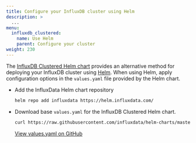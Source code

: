 ```yaml
---
title: Configure your InfluxDB cluster using Helm
description: >
  ...
menu:
  influxdb_clustered:
    name: Use Helm
    parent: Configure your cluster
weight: 230
---
```


The [InfluxDB Clustered Helm chart](https://github.com/influxdata/helm-charts/tree/master/charts/influxdb3-clustered)
provides an alternative method for deploying your InfluxDB cluster using
[Helm](https://helm.sh/). When using Helm, apply configuration options in the
`values.yaml` file provided by the Helm chart.



- Add the InfluxData Helm chart repository

  ```bash
  helm repo add influxdata https://helm.influxdata.com/
  ```

- Download base `values.yaml` for the InfluxDB Clustered Helm chart.

  ```bash
  curl https://raw.githubusercontent.com/influxdata/helm-charts/master/charts/influxdb3-clustered/values.yaml > test-values.yaml
  ```

  <a href="https://github.com/influxdata/helm-charts/blob/master/charts/influxdb3-clustered/values.yaml" class="btn github">View values.yaml on GitHub</a>


